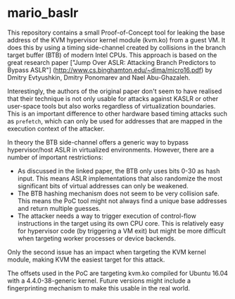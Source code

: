 # mario_baslr

This repository contains a small Proof-of-Concept tool for leaking the base address of the KVM hypervisor kernel module (kvm.ko) from a guest VM. It does this by using a timing side-channel created by collisions in the branch target buffer (BTB) of modern Intel CPUs.
This approach is based on the great research paper ["Jump Over ASLR: Attacking Branch Predictors to Bypass ASLR"] (http://www.cs.binghamton.edu/~dima/micro16.pdf) by Dmitry Evtyushkin, Dmitry Ponomarev and Nael Abu-Ghazaleh. 

Interestingly, the authors of the original paper don't seem to have realised that their technique is not only usable for attacks against KASLR or other user-space tools but also works regardless of virtualization boundaries. This is an important difference to other hardware based timing
attacks such as `prefetch`, which can only be used for addresses that are mapped in the execution context of the attacker. 

In theory the BTB side-channel offers a generic way to bypass hypervisor/host ASLR in virtualized environments. However, there are a number of important restrictions:
* As discussed in the linked paper, the BTB only uses bits 0-30 as hash input. This means ASLR implementations that also randomize the most significant bits of virtual addresses can only be weakened.
* The BTB hashing mechanism does not seem to be very collision safe. This means the PoC tool might not always find a unique  base addresses and return multiple guesses.
* The attacker needs a way to trigger execution of control-flow instructions in the target using its own CPU core. This is relatively easy for hypervisor code (by triggering a VM exit) but might be more difficult when targeting worker processes or device backends.

Only the second issue has an impact when targeting the KVM kernel module, making KVM the easiest target for this attack. 

The offsets used in the PoC are targeting kvm.ko compiled for Ubuntu 16.04 with a 4.4.0-38-generic kernel. Future versions might 
include a fingerprinting mechanism to make this usable in the real world.
